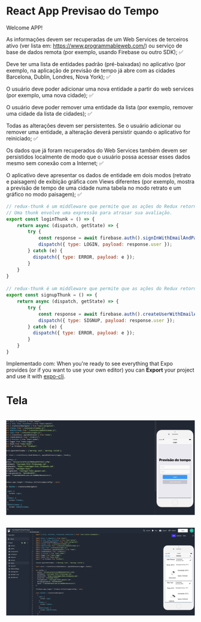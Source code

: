 # React App Previsao do Tempo

Welcome APP!

As informações devem ser recuperadas de um Web Services de terceiros ativo (ver lista em: https://www.programmableweb.com/) 
ou serviço de base de dados remota (por exemplo, usando Firebase ou outro SDK);  ✅

Deve ter uma lista de entidades padrão (pré-baixadas) no aplicativo (por exemplo, na aplicação de previsão de tempo já 
abre com as cidades Barcelona, Dublin, Londres, Nova York);  ✅

O usuário deve poder adicionar uma nova entidade a partir do web services (por exemplo, uma nova cidade);  ✅

O usuário deve poder remover uma entidade da lista (por exemplo, remover uma cidade da lista de cidades);  ✅

Todas as alterações devem ser persistentes. Se o usuário adicionar ou remover uma entidade, a alteração deverá persistir 
quando o aplicativo for reiniciado;  ✅

Os dados que já foram recuperados do Web Services também devem ser persistidos localmente de modo que o usuário possa 
acessar esses dados mesmo sem conexão com a Internet;  ✅

O aplicativo deve apresentar os dados de entidade em dois modos (retrato e paisagem) de exibição gráfica com Views 
diferentes (por exemplo, mostra a previsão de tempo de uma cidade numa tabela no modo retrato e um gráfico no modo paisagem);  ✅


```jsx
// redux-thunk é um middleware que permite que as ações do Redux retornem operações assíncronas
// Uma thunk envolve uma expressão para atrasar sua avaliação.
export const loginThunk = () => {
    return async (dispatch, getState) => {
        try {
            const response = await firebase.auth().signInWithEmailAndPassword(getState().email, getState().password)
            dispatch({ type: LOGIN, payload: response.user });
        } catch (e) {
          dispatch({ type: ERROR, payload: e });
        }
    }
}

// redux-thunk é um middleware que permite que as ações do Redux retornem operações assíncronas
export const signupThunk = () => {
    return async (dispatch, getState) => {
        try {
            const response = await firebase.auth().createUserWithEmailAndPassword(getState().email, getState().password);
            dispatch({ type: SIGNUP, payload: response.user });
        } catch (e) {
          dispatch({ type: ERROR, payload: e });
        }
    }
}
```


Implementado com:
When you're ready to see everything that Expo provides (or if you want to use your own editor) you can **Export** your project and use it with [expo-cli](https://docs.expo.io/versions/latest/introduction/installation.html).



# Tela

<p align="center">
	<br>
	<img src="print/print1.PNG"/ >
      <br>
</p>
<p align="center">
	<br>
	<img src="print/print2.PNG"/ >
      <br>
</p>
